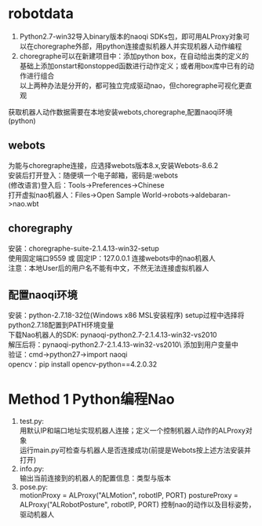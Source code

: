 # robotdata
1. Python2.7-win32导入binary版本的naoqi SDKs包，即可用ALProxy对象可以在choregraphe外部，用python连接虚拟机器人并实现机器人动作编程    
2. choregraphe可以在新建项目中：添加python box，在自动给出类的定义的基础上添加onstart和onstopped函数进行动作定义；或者用box库中已有的动作进行组合  
以上两种办法是分开的，都可独立完成驱动nao，但choregraphe可视化更直观  
  
获取机器人动作数据需要在本地安装webots,choregraphe,配置naoqi环境(python)
## webots
为能与choregraphe连接，应选择webots版本8.x,安装Webots-8.6.2  
安装后打开登入：随便填一个电子邮箱，密码是:webots  
(修改语言)登入后：Tools→Preferences→Chinese  
打开虚拟nao机器人：Files->Open Sample World->robots->aldebaran->nao.wbt  
## choregraphy
安装：choregraphe-suite-2.1.4.13-win32-setup  
使用固定端口9559 或 固定IP：127.0.0.1 连接webots中的nao机器人  
注意：本地User后的用户名不能有中文，不然无法连接虚拟机器人  
## 配置naoqi环境
安装：python-2.7.18-32位(Windows x86 MSL安装程序)
setup过程中选择将python2.7.18配置到PATH环境变量  
下载Nao机器人的SDK: pynaoqi-python2.7-2.1.4.13-win32-vs2010  
解压后将：pynaoqi-python2.7-2.1.4.13-win32-vs2010\ 添加到用户变量中  
验证：cmd->python27->import naoqi  
opencv：pip install opencv-python==4.2.0.32  

# Method 1 Python编程Nao
1. test.py:  
   用默认IP和端口地址实现机器人连接；定义一个控制机器人动作的ALProxy对象  
   运行main.py可检查与机器人是否连接成功(前提是Webots按上述方法安装并打开)  
2. info.py:  
   输出当前连接到的机器人的配置信息：类型与版本
3. pose.py:  
   motionProxy  = ALProxy("ALMotion", robotIP, PORT)
   postureProxy = ALProxy("ALRobotPosture", robotIP, PORT)
   控制nao的动作以及目标姿势，驱动机器人  
   


